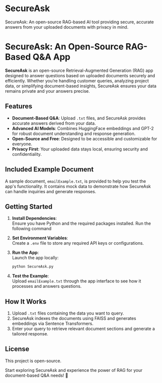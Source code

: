 # SecureAsk
SecureAsk: An open-source RAG-based AI tool providing secure, accurate answers from your uploaded documents with privacy in mind.

# SecureAsk: An Open-Source RAG-Based Q&A App

**SecureAsk** is an open-source Retrieval-Augmented Generation (RAG) app designed to answer questions based on uploaded documents securely and efficiently. Whether you’re handling customer queries, analyzing project data, or simplifying document-based insights, SecureAsk ensures your data remains private and your answers precise.

## Features

- **Document-Based Q&A**: Upload `.txt` files, and SecureAsk provides accurate answers derived from your data.  
- **Advanced AI Models**: Combines HuggingFace embeddings and GPT-2 for robust document understanding and response generation.  
- **Open-Source and Free**: Designed to be accessible and customizable for everyone.  
- **Privacy First**: Your uploaded data stays local, ensuring security and confidentiality.  

## Included Example Document

A sample document, `emailExample.txt`, is provided to help you test the app's functionality. It contains mock data to demonstrate how SecureAsk can handle inquiries and generate responses.

## Getting Started

1. **Install Dependencies**:  
   Ensure you have Python and the required packages installed. Run the following command 

2. **Set Environment Variables**:  
   Create a `.env` file to store any required API keys or configurations.

3. **Run the App**:  
   Launch the app locally:  
   ```bash
   python SecureAsk.py
   ```

4. **Test the Example**:  
   Upload `emailExample.txt` through the app interface to see how it processes and answers questions.

## How It Works

1. Upload `.txt` files containing the data you want to query.  
2. SecureAsk indexes the documents using FAISS and generates embeddings via Sentence Transformers.  
3. Enter your query to retrieve relevant document sections and generate a tailored response.


## License

This project is open-source.

Start exploring SecureAsk and experience the power of RAG for your document-based Q&A needs! 🚀
